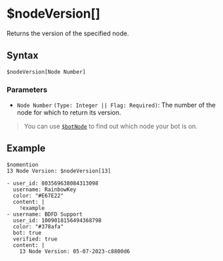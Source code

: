 # $nodeVersion[]
Returns the version of the specified node.

## Syntax
```
$nodeVersion[Node Number]
```

### Parameters
- `Node Number` `(Type: Integer || Flag: Required)`: The number of the node for which to return its version.

> You can use [`$botNode`](./botNode.md) to find out which node your bot is on.

## Example
```
$nomention
13 Node Version: $nodeVersion[13]
```

``` discord yaml
- user_id: 803569638084313098
  username: RainbowKey
  color: "#E67E22"
  content: |
    !example
- username: BDFD Support
  user_id: 1009018156494368798
  color: "#378afa"
  bot: true
  verified: true
  content: |
    13 Node Version: 05-07-2023-c8800d6
```

